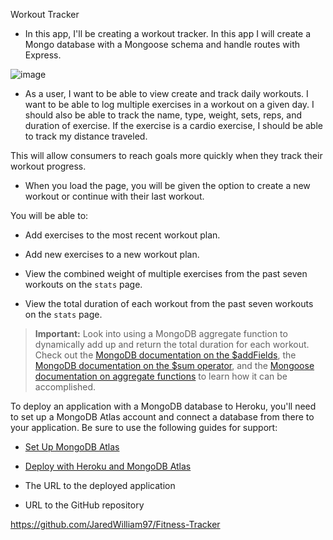 Workout Tracker

- In this app, I'll be creating a workout tracker. In this app I will create a Mongo database with a Mongoose schema and handle routes with Express.

![image](https://user-images.githubusercontent.com/80869140/122142006-21670700-ce14-11eb-953e-7d28223ef963.png)




- As a user, I want to be able to view create and track daily workouts. I want to be able to log multiple exercises in a workout on a given day. I should also be able to track the name, type, weight, sets, reps, and duration of exercise. If the exercise is a cardio exercise, I should be able to track my distance traveled.

This will allow consumers to reach goals more quickly when they track their workout progress.

- When you load the page, you will be given the option to create a new workout or continue with their last workout.

You will be able to:

- Add exercises to the most recent workout plan.

- Add new exercises to a new workout plan.

- View the combined weight of multiple exercises from the past seven workouts on the `stats` page.

- View the total duration of each workout from the past seven workouts on the `stats` page.

> **Important:** Look into using a MongoDB aggregate function to dynamically add up and return the total duration for each workout. Check out the [MongoDB documentation on the $addFields](https://docs.mongodb.com/manual/reference/operator/aggregation/addFields/), the [MongoDB documentation on the $sum operator](https://docs.mongodb.com/manual/reference/operator/aggregation/sum/), and the [Mongoose documentation on aggregate functions](https://mongoosejs.com/docs/api.html#aggregate_Aggregate) to learn how it can be accomplished.

To deploy an application with a MongoDB database to Heroku, you'll need to set up a MongoDB Atlas account and connect a database from there to your application. Be sure to use the following guides for support:

- [Set Up MongoDB Atlas](../04-Important/MongoAtlas-Setup.md)

- [Deploy with Heroku and MongoDB Atlas](../04-Important/MongoAtlas-Deploy.md)






















- The URL to the deployed application

* URL to the GitHub repository

https://github.com/JaredWilliam97/Fitness-Tracker
